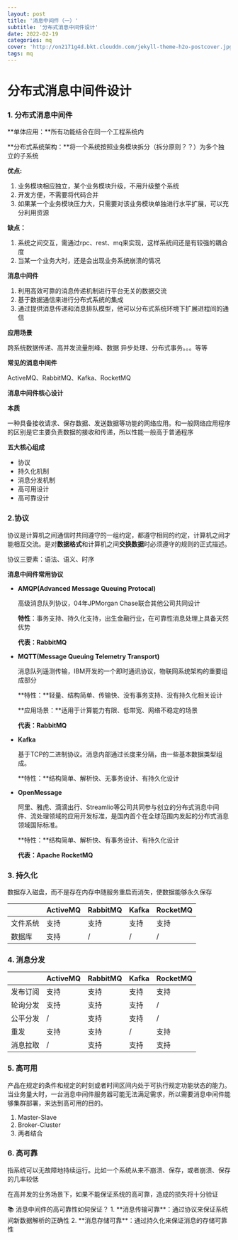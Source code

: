 ```yaml
---
layout: post
title: '消息中间件（一）'
subtitle: '分布式消息中间件设计'
date: 2022-02-19
categories: mq
cover: 'http://on2171g4d.bkt.clouddn.com/jekyll-theme-h2o-postcover.jpg'
tags: mq 
---
```




# 分布式消息中间件设计

### 1. 分布式消息中间件

**单体应用：**所有功能结合在同一个工程系统内

**分布式系统架构：**将一个系统按照业务模块拆分（拆分原则？？）为多个独立的子系统

**优点:**

1. 业务模块相应独立，某个业务模块升级，不用升级整个系统
2. 开发方便，不需要将代码合并
3. 如果某一个业务模块压力大，只需要对该业务模块单独进行水平扩展，可以充分利用资源

**缺点：**

1. 系统之间交互，需通过rpc、rest、mq来实现，这样系统间还是有较强的耦合度
2. 当某一个业务大时，还是会出现业务系统崩溃的情况

**消息中间件**

1. 利用高效可靠的消息传递机制进行平台无关的数据交流
2. 基于数据通信来进行分布式系统的集成
3. 通过提供消息传递和消息排队模型，他可以分布式系统环境下扩展进程间的通信

**应用场景**

跨系统数据传递、高并发流量削峰、数据 异步处理、分布式事务。。。等等

**常见的消息中间件**

ActiveMQ、RabbitMQ、Kafka、RocketMQ

**消息中间件核心设计**

**本质**

一种具备接收请求、保存数据、发送数据等功能的网络应用。和一般网络应用程序的区别是它主要负责数据的接收和传递，所以性能一般高于普通程序

**五大核心组成**

- 协议
- 持久化机制
- 消息分发机制
- 高可用设计
- 高可靠设计

### 2.协议

协议是计算机之间通信时共同遵守的一组约定，都遵守相同的约定，计算机之间才能相互交流。是对**数据格式**和计算机之间**交换数据**时必须遵守的规则的正式描述。

协议三要素：语法、语义、时序

**消息中间件常用协议**

- **AMQP(Advanced Message Queuing Protocal)**
  
    高级消息队列协议，04年JPMorgan Chase联合其他公司共同设计
    
    **特性**：事务支持、持久化支持，出生金融行业，在可靠性消息处理上具备天然优势
    
    **代表：RabbitMQ**
    
- **MQTT(Message Queuing Telemetry Transport)**
  
     消息队列遥测传输，IBM开发的一个即时通讯协议，物联网系统架构的重要组成部分
     
    **特性：**轻量、结构简单、传输快、没有事务支持、没有持久化相关设计
    
    **应用场景：**适用于计算能力有限、低带宽、网络不稳定的场景
    
    **代表：RabbitMQ**
    
- **Kafka**
  
    基于TCP的二进制协议。消息内部通过长度来分隔，由一些基本数据类型组成。
    
    **特性：**结构简单、解析快、无事务设计、有持久化设计
    
- **OpenMessage**
  
    阿里、雅虎、滴滴出行、Streamlio等公司共同参与创立的分布式消息中间件、流处理领域的应用开发标准，是国内首个在全球范围内发起的分布式消息领域国际标准。
    
    **特性：**结构简单、解析快、有事务设计、有持久化设计
    
    **代表：Apache RocketMQ**
    

### 3. 持久化

数据存入磁盘，而不是存在内存中随服务重启而消失，使数据能够永久保存

|  | ActiveMQ | RabbitMQ | Kafka | RocketMQ |
| --- | --- | --- | --- | --- |
| 文件系统 | 支持 | 支持 | 支持 | 支持 |
| 数据库 | 支持 | / | / | / |

### 4. 消息分发

|  | ActiveMQ | RabbitMQ | Kafka | RocketMQ |
| --- | --- | --- | --- | --- |
| 发布订阅 | 支持 | 支持 | 支持 | 支持 |
| 轮询分发 | 支持 | 支持 | 支持 | / |
| 公平分发 | / | 支持 | 支持 | / |
| 重发 | 支持 | 支持 | / | 支持 |
| 消息拉取 | / | 支持 | 支持 | 支持 |

### 5. 高可用

产品在规定的条件和规定的时刻或者时间区间内处于可执行规定功能状态的能力。当业务量大时，一台消息中间件服务器可能无法满足需求，所以需要消息中间件能够集群部署，来达到高可用的目的。

1. Master-Slave 
2. Broker-Cluster
3. 两者结合

### 6. 高可靠

指系统可以无故障地持续运行。比如一个系统从来不崩溃、保存，或者崩溃、保存的几率较低

在高并发的业务场景下，如果不能保证系统的高可靠，造成的损失将十分验证

<aside>
📚 消息中间件的高可靠性如何保证？
1. **消息传输可靠**：通过协议来保证系统间新数据解析的正确性
2. **消息存储可靠**：通过持久化来保证消息的存储可靠性
</aside>